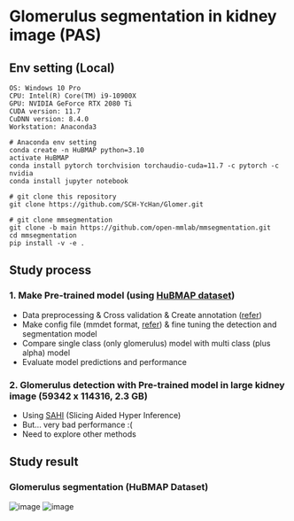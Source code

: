 # Glomerulus segmentation in kidney image (PAS)
## Env setting (Local)
```
OS: Windows 10 Pro
CPU: Intel(R) Core(TM) i9-10900X 
GPU: NVIDIA GeForce RTX 2080 Ti
CUDA version: 11.7
CuDNN version: 8.4.0
Workstation: Anaconda3
```
```
# Anaconda env setting
conda create -n HuBMAP python=3.10
activate HuBMAP
conda install pytorch torchvision torchaudio-cuda=11.7 -c pytorch -c nvidia
conda install jupyter notebook
```
```
# git clone this repository
git clone https://github.com/SCH-YcHan/Glomer.git 
```
```
# git clone mmsegmentation
git clone -b main https://github.com/open-mmlab/mmsegmentation.git
cd mmsegmentation
pip install -v -e .
```
## Study process
### 1. Make Pre-trained model (using [HuBMAP dataset](https://www.kaggle.com/competitions/hubmap-hacking-the-human-vasculature))
- Data preprocessing & Cross validation & Create annotation ([refer](https://www.kaggle.com/code/ammarnassanalhajali/hubmap-2023-k-fold-cv-coco-dataset-generator))
- Make config file (mmdet format, [refer](https://www.kaggle.com/code/andtaichi/hubmap-mmdet-ver3-0-0-training)) & fine tuning the detection and segmentation model
- Compare single class (only glomerulus) model with multi class (plus alpha) model
- Evaluate model predictions and performance
### 2. Glomerulus detection with Pre-trained model in large kidney image (59342 x 114316, 2.3 GB) 
- Using [SAHI](https://github.com/obss/sahi) (Slicing Aided Hyper Inference)
- But... very bad performance :(
- Need to explore other methods
## Study result
### Glomerulus segmentation (HuBMAP Dataset)
![image](https://github.com/SCH-YcHan/Glomer/assets/113504815/14bd08fd-62c7-4097-a3d6-130d00584bf2)
![image](https://github.com/SCH-YcHan/Glomer/assets/113504815/138dc0df-81f9-4515-8b53-00c4fd4a8c8f)



